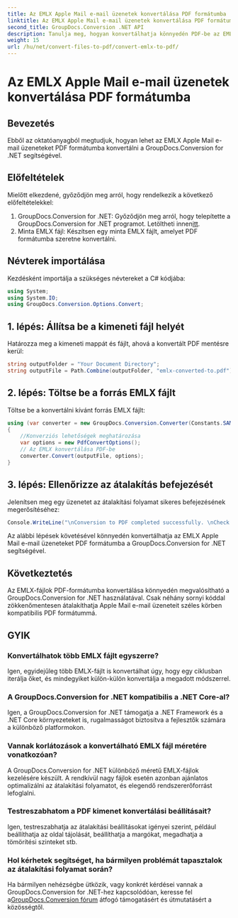 ```yaml
---
title: Az EMLX Apple Mail e-mail üzenetek konvertálása PDF formátumba
linktitle: Az EMLX Apple Mail e-mail üzenetek konvertálása PDF formátumba
second_title: GroupDocs.Conversion .NET API
description: Tanulja meg, hogyan konvertálhatja könnyedén PDF-be az EMLX Apple Mail e-mail üzeneteket a GroupDocs.Conversion for .NET segítségével. Egyszerűsítse dokumentumkezelési feladatait.
weight: 15
url: /hu/net/convert-files-to-pdf/convert-emlx-to-pdf/
---
```


# Az EMLX Apple Mail e-mail üzenetek konvertálása PDF formátumba

## Bevezetés
Ebből az oktatóanyagból megtudjuk, hogyan lehet az EMLX Apple Mail e-mail üzeneteket PDF formátumba konvertálni a GroupDocs.Conversion for .NET segítségével.
## Előfeltételek
Mielőtt elkezdené, győződjön meg arról, hogy rendelkezik a következő előfeltételekkel:
1.  GroupDocs.Conversion for .NET: Győződjön meg arról, hogy telepítette a GroupDocs.Conversion for .NET programot. Letöltheti innen[itt](https://releases.groupdocs.com/conversion/net/).
2. Minta EMLX fájl: Készítsen egy minta EMLX fájlt, amelyet PDF formátumba szeretne konvertálni.

## Névterek importálása
Kezdésként importálja a szükséges névtereket a C# kódjába:
```csharp
using System;
using System.IO;
using GroupDocs.Conversion.Options.Convert;
```
## 1. lépés: Állítsa be a kimeneti fájl helyét
Határozza meg a kimeneti mappát és fájlt, ahová a konvertált PDF mentésre kerül:
```csharp
string outputFolder = "Your Document Directory";
string outputFile = Path.Combine(outputFolder, "emlx-converted-to.pdf");
```
## 2. lépés: Töltse be a forrás EMLX fájlt
Töltse be a konvertálni kívánt forrás EMLX fájlt:
```csharp
using (var converter = new GroupDocs.Conversion.Converter(Constants.SAMPLE_EMLX))
{
    //Konverziós lehetőségek meghatározása
    var options = new PdfConvertOptions();
    // Az EMLX konvertálása PDF-be
    converter.Convert(outputFile, options);
}
```
## 3. lépés: Ellenőrizze az átalakítás befejezését
Jelenítsen meg egy üzenetet az átalakítási folyamat sikeres befejezésének megerősítéséhez:
```csharp
Console.WriteLine("\nConversion to PDF completed successfully. \nCheck output in {0}", outputFolder);
```
Az alábbi lépések követésével könnyedén konvertálhatja az EMLX Apple Mail e-mail üzeneteket PDF formátumba a GroupDocs.Conversion for .NET segítségével.

## Következtetés
Az EMLX-fájlok PDF-formátumba konvertálása könnyedén megvalósítható a GroupDocs.Conversion for .NET használatával. Csak néhány sornyi kóddal zökkenőmentesen átalakíthatja Apple Mail e-mail üzeneteit széles körben kompatibilis PDF formátummá.
## GYIK
### Konvertálhatok több EMLX fájlt egyszerre?
Igen, egyidejűleg több EMLX-fájlt is konvertálhat úgy, hogy egy ciklusban iterálja őket, és mindegyiket külön-külön konvertálja a megadott módszerrel.
### A GroupDocs.Conversion for .NET kompatibilis a .NET Core-al?
Igen, a GroupDocs.Conversion for .NET támogatja a .NET Framework és a .NET Core környezeteket is, rugalmasságot biztosítva a fejlesztők számára a különböző platformokon.
### Vannak korlátozások a konvertálható EMLX fájl méretére vonatkozóan?
A GroupDocs.Conversion for .NET különböző méretű EMLX-fájlok kezelésére készült. A rendkívül nagy fájlok esetén azonban ajánlatos optimalizálni az átalakítási folyamatot, és elegendő rendszererőforrást lefoglalni.
### Testreszabhatom a PDF kimenet konvertálási beállításait?
Igen, testreszabhatja az átalakítási beállításokat igényei szerint, például beállíthatja az oldal tájolását, beállíthatja a margókat, megadhatja a tömörítési szinteket stb.
### Hol kérhetek segítséget, ha bármilyen problémát tapasztalok az átalakítási folyamat során?
 Ha bármilyen nehézségbe ütközik, vagy konkrét kérdései vannak a GroupDocs.Conversion for .NET-hez kapcsolódóan, keresse fel a[GroupDocs.Conversion fórum](https://forum.groupdocs.com/c/conversion/11) átfogó támogatásért és útmutatásért a közösségtől.